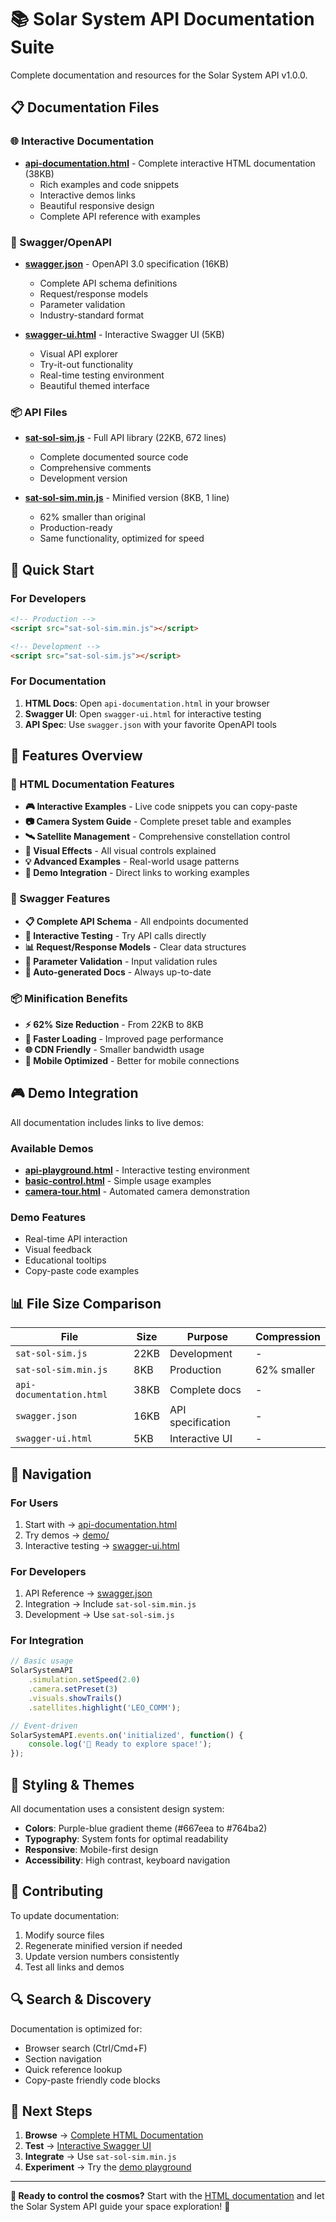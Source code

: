 # 📚 Solar System API Documentation Suite

Complete documentation and resources for the Solar System API v1.0.0.

## 📋 Documentation Files

### 🌐 Interactive Documentation
- **[api-documentation.html](api-documentation.html)** - Complete interactive HTML documentation (38KB)
  - Rich examples and code snippets
  - Interactive demos links
  - Beautiful responsive design
  - Complete API reference with examples

### 🔧 Swagger/OpenAPI
- **[swagger.json](swagger.json)** - OpenAPI 3.0 specification (16KB)
  - Complete API schema definitions
  - Request/response models
  - Parameter validation
  - Industry-standard format

- **[swagger-ui.html](swagger-ui.html)** - Interactive Swagger UI (5KB)
  - Visual API explorer
  - Try-it-out functionality
  - Real-time testing environment
  - Beautiful themed interface

### 📦 API Files
- **[sat-sol-sim.js](sat-sol-sim.js)** - Full API library (22KB, 672 lines)
  - Complete documented source code
  - Comprehensive comments
  - Development version

- **[sat-sol-sim.min.js](sat-sol-sim.min.js)** - Minified version (8KB, 1 line)
  - 62% smaller than original
  - Production-ready
  - Same functionality, optimized for speed

## 🚀 Quick Start

### For Developers
```html
<!-- Production -->
<script src="sat-sol-sim.min.js"></script>

<!-- Development -->
<script src="sat-sol-sim.js"></script>
```

### For Documentation
1. **HTML Docs**: Open `api-documentation.html` in your browser
2. **Swagger UI**: Open `swagger-ui.html` for interactive testing
3. **API Spec**: Use `swagger.json` with your favorite OpenAPI tools

## 🎯 Features Overview

### 📖 HTML Documentation Features
- **🎮 Interactive Examples** - Live code snippets you can copy-paste
- **📷 Camera System Guide** - Complete preset table and examples
- **🛰️ Satellite Management** - Comprehensive constellation control
- **🎨 Visual Effects** - All visual controls explained
- **💡 Advanced Examples** - Real-world usage patterns
- **🔗 Demo Integration** - Direct links to working examples

### 🔧 Swagger Features
- **📋 Complete API Schema** - All endpoints documented
- **🧪 Interactive Testing** - Try API calls directly
- **📊 Request/Response Models** - Clear data structures
- **🎯 Parameter Validation** - Input validation rules
- **📖 Auto-generated Docs** - Always up-to-date

### 📦 Minification Benefits
- **⚡ 62% Size Reduction** - From 22KB to 8KB
- **🚀 Faster Loading** - Improved page performance
- **🌐 CDN Friendly** - Smaller bandwidth usage
- **📱 Mobile Optimized** - Better for mobile connections

## 🎮 Demo Integration

All documentation includes links to live demos:

### Available Demos
- **[api-playground.html](demo/api-playground.html)** - Interactive testing environment
- **[basic-control.html](demo/basic-control.html)** - Simple usage examples
- **[camera-tour.html](demo/camera-tour.html)** - Automated camera demonstration

### Demo Features
- Real-time API interaction
- Visual feedback
- Educational tooltips
- Copy-paste code examples

## 📊 File Size Comparison

| File | Size | Purpose | Compression |
|------|------|---------|-------------|
| `sat-sol-sim.js` | 22KB | Development | - |
| `sat-sol-sim.min.js` | 8KB | Production | 62% smaller |
| `api-documentation.html` | 38KB | Complete docs | - |
| `swagger.json` | 16KB | API specification | - |
| `swagger-ui.html` | 5KB | Interactive UI | - |

## 🔗 Navigation

### For Users
1. Start with → [api-documentation.html](api-documentation.html)
2. Try demos → [demo/](demo/)
3. Interactive testing → [swagger-ui.html](swagger-ui.html)

### For Developers
1. API Reference → [swagger.json](swagger.json)
2. Integration → Include `sat-sol-sim.min.js`
3. Development → Use `sat-sol-sim.js`

### For Integration
```javascript
// Basic usage
SolarSystemAPI
    .simulation.setSpeed(2.0)
    .camera.setPreset(3)
    .visuals.showTrails()
    .satellites.highlight('LEO_COMM');

// Event-driven
SolarSystemAPI.events.on('initialized', function() {
    console.log('🌟 Ready to explore space!');
});
```

## 🎨 Styling & Themes

All documentation uses a consistent design system:
- **Colors**: Purple-blue gradient theme (#667eea to #764ba2)
- **Typography**: System fonts for optimal readability
- **Responsive**: Mobile-first design
- **Accessibility**: High contrast, keyboard navigation

## 📝 Contributing

To update documentation:
1. Modify source files
2. Regenerate minified version if needed
3. Update version numbers consistently
4. Test all links and demos

## 🔍 Search & Discovery

Documentation is optimized for:
- Browser search (Ctrl/Cmd+F)
- Section navigation
- Quick reference lookup
- Copy-paste friendly code blocks

## 🌟 Next Steps

1. **Browse** → [Complete HTML Documentation](api-documentation.html)
2. **Test** → [Interactive Swagger UI](swagger-ui.html)
3. **Integrate** → Use `sat-sol-sim.min.js`
4. **Experiment** → Try the [demo playground](demo/api-playground.html)

---

**🚀 Ready to control the cosmos?** Start with the [HTML documentation](api-documentation.html) and let the Solar System API guide your space exploration! 🌌 